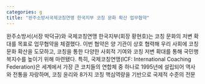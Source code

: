 ```yaml
---
categories: g
title: "완주소방서국제코칭연맹 한국지부 코칭 문화 확산 업무협약"
---
```

완주소방서(서장 박덕규)와 국제코칭연맹 한국지부(회장 황현호)는 코칭 문화의 저변 확대를 목표로 업무협약을 체결했다. 이번 협약은 양 기관이 상호 협력해 우리 사회에 코칭 문화 확산을 도모하고, 코칭을 통한 다양한 사회적 기여와 코칭 저변 확대를 통해 국민행복지수를 높이기 위해 마련됐다. 특히, 국제코칭연맹(ICF: International Coaching Federation)은 세계에서 가장 큰 코치들의 연합체 중 하나로 1995년에 설립되어 역사와 전통을 자랑하며, 코칭 윤리와 8가지 코칭 핵심역량을 기반으로 국제적 수준의 전문